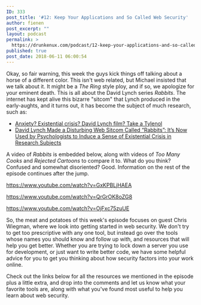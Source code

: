 ```yaml
---
ID: 333
post_title: '#12: Keep Your Applications and So Called Web Security'
author: fienen
post_excerpt: ""
layout: podcast
permalink: >
  https://drunkenux.com/podcast/12-keep-your-applications-and-so-called-web-security/
published: true
post_date: 2018-06-11 06:00:54
---
```

Okay, so fair warning, this week the guys kick things off talking about a horse of a different color. This isn't web related, but Michael insisted that we talk about it. It might be a <em>The Ring</em> style ploy, and if so, we apologize for your eminent death. This is all about the David Lynch series <em>Rabbits</em>. The internet has kept alive this bizarre "sitcom" that Lynch produced in the early-aughts, and it turns out, it has become the subject of much research, such as:
<ul>
 	<li><a href="http://articles.latimes.com/2013/apr/18/science/la-sci-sn-tylenol-existential-crisis-20130417">Anxiety? Existential crisis? David Lynch film? Take a Tylenol</a></li>
 	<li><a href="http://www.openculture.com/2018/05/david-lynch-made-a-disturbing-web-sitcom-called-rabbits.html">David Lynch Made a Disturbing Web Sitcom Called “Rabbits”: It’s Now Used by Psychologists to Induce a Sense of Existential Crisis in Research Subjects</a></li>
</ul>
A video of <em>Rabbits</em> is embedded below, along with videos of <em>Too Many Cooks</em> and <em>Rejected Cartoons</em> to compare it to. What do you think? Confused and somewhat disoriented? Good. Information on the rest of the episode continues after the jump.

https://www.youtube.com/watch?v=GxKPBLjHAEA

https://www.youtube.com/watch?v=QrGrOK8oZG8

https://www.youtube.com/watch?v=OjFxc75zuUE

So, the meat and potatoes of this week's episode focuses on guest Chris Wiegman, where we look into getting started in web security. We don't try to get too prescriptive with any one tool, but instead go over the tools whose names you should know and follow up with, and resources that will help you get better. Whether you are trying to lock down a server you use for development, or just want to write better code, we have some helpful advice for you to get you thinking about how security factors into your work online.

Check out the links below for all the resources we mentioned in the episode plus a little extra, and drop into the comments and let us know what your favorite tools are, along with what you've found most useful to help you learn about web security.